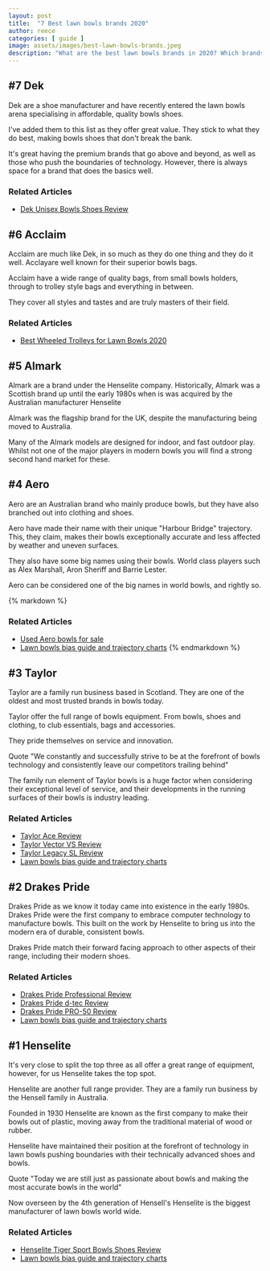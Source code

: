 ```yaml
---
layout: post
title:  "7 Best lawn bowls brands 2020"
author: reece
categories: [ guide ]
image: assets/images/best-lawn-bowls-brands.jpeg
description: "What are the best lawn bowls brands in 2020? Which brands should you be using?"
---
```


## #7 Dek
Dek are a shoe manufacturer and have recently entered the lawn bowls arena specialising in affordable, quality bowls shoes.

I've added them to this list as they offer great value. They stick to what they do best, making bowls shoes that don't break the bank.

It's great having the premium brands that go above and beyond, as well as those who push the boundaries of technology. However, there is always space for a brand that does the basics well.

<div class="overview">
  
  ### Related Articles
  
  * <a href="/review/shoes/dek-unisex-bowls-shoes-review" target="_blank">Dek Unisex Bowls Shoes Review</a>
  
</div> 

## #6 Acclaim

Acclaim are much like Dek, in so much as they do one thing and they do it well. Acclayare well known for their superior bowls bags.

Acclaim have a wide range of quality bags, from small bowls holders, through to trolley style bags and everything in between.

They cover all styles and tastes and are truly masters of their field.

<div class="overview">
  
  ### Related Articles
  
  * <a href="/guide/best-wheeled-trolleys" target="_blank">Best Wheeled Trolleys for Lawn Bowls 2020</a>
  
</div> 

## #5 Almark

Almark are a brand under the Henselite company. Historically, Almark was a Scottish brand up until the early 1980s when is was acquired by the Australian manufacturer Henselite 

Almark was the flagship brand for the UK, despite the manufacturing being moved to Australia.

Many of the Almark models are designed for indoor, and fast outdoor play. Whilst not one of the major players in modern bowls you will find a strong second hand market for these.


## #4 Aero

Aero are an Australian brand who mainly produce bowls, but they have also branched out into clothing and shoes.

Aero have made their name with their unique "Harbour Bridge" trajectory. This, they claim, makes their bowls exceptionally accurate and less affected by weather and uneven surfaces.

They also have some big names using their bowls. World class players such as Alex Marshall, Aron Sheriff and Barrie Lester. 

Aero can be considered one of the big names in world bowls, and rightly so.

<div class="overview">
  
  {% markdown %}
  ### Related Articles
  
  * <a href="/guide/used-aero-bowls-for-sale" target="_blank">Used Aero bowls for sale</a>
  * <a href="/guide/lawn-bowls-bias-guide-and-trajectory-charts-2020" target="_blank">Lawn bowls bias guide and trajectory charts</a>
  {% endmarkdown %}
  
</div> 

## #3 Taylor

Taylor are a family run business based in Scotland. They are one of the oldest and most trusted brands in bowls today.

Taylor offer the full range of bowls equipment. From bowls, shoes and clothing, to club essentials, bags and accessories.

They pride themselves on service and innovation. 

Quote "We constantly and successfully strive to be at the forefront of bowls technology and consistently leave our competitors trailing behind"

The family run element of Taylor bowls is a huge factor when considering their exceptional level of service, and their developments in the running surfaces of their bowls is industry leading.

<div class="overview">
  
  ### Related Articles
  
  * <a href="/review/bowls/taylor-ace-review" target="_blank">Taylor Ace Review</a>
  * <a href="/review/bowls/taylor-vector-vs-review" target="_blank">Taylor Vector VS Review</a>
  * <a href="/review/bowls/taylor-legacy-sl-review" target="_blank">Taylor Legacy SL Review</a>
  * <a href="/guide/lawn-bowls-bias-guide-and-trajectory-charts-2020" target="_blank">Lawn bowls bias guide and trajectory charts</a>
  
</div> 

## #2 Drakes Pride

Drakes Pride as we know it today came into existence in the early 1980s. Drakes Pride were the first company to embrace computer technology to manufacture bowls. This built on the work by Henselite to bring us into the modern era of durable, consistent bowls. 

Drakes Pride match their forward facing approach to other aspects of their range, including their modern shoes.

<div class="overview">
  
  ### Related Articles
  
  * <a href="/review/bowls/drakes-pride-professional-review" target="_blank">Drakes Pride Professional Review</a>
  * <a href="/review/bowls/drakes-pride-d-tec-review" target="_blank">Drakes Pride d-tec Review</a>
  * <a href="/review/bowls/drakes-pride-pro-50-review" target="_blank">Drakes Pride PRO-50 Review</a>
  * <a href="/guide/lawn-bowls-bias-guide-and-trajectory-charts-2020" target="_blank">Lawn bowls bias guide and trajectory charts</a>
  
</div> 

## #1 Henselite

It's very close to split the top three as all offer a great range of equipment, however, for us Henselite takes the top spot.

Henselite are another full range provider. They are a family run business by the Hensell family in Australia.

Founded in 1930 Henselite are known as the first company to make their bowls out of plastic, moving away from the traditional material of wood or rubber. 

Henselite have maintained their position at the forefront of technology in lawn bowls pushing boundaries with their technically advanced shoes and bowls.

Quote "Today we are still just as passionate about bowls and making the most accurate bowls in the world"

Now overseen by the 4th generation of Hensell's Henselite is the biggest manufacturer of lawn bowls world wide.

<div class="overview">
  
  ### Related Articles
  
  * <a href="/review/shoes/henselite-tiger-sport-bowls-shoes-review" target="_blank">Henselite Tiger Sport Bowls Shoes Review</a>
  * <a href="/guide/lawn-bowls-bias-guide-and-trajectory-charts-2020" target="_blank">Lawn bowls bias guide and trajectory charts</a>
  
</div> 

